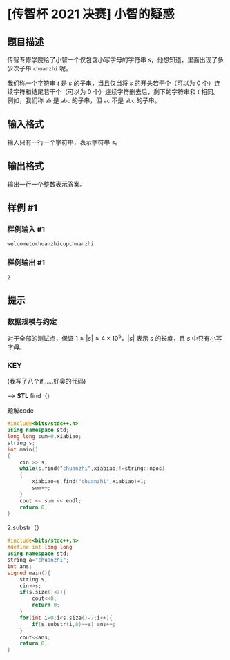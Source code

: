 # [传智杯 2021 决赛] 小智的疑惑

## 题目描述

传智专修学院给了小智一个仅包含小写字母的字符串 $s$，他想知道，里面出现了多少次子串 `chuanzhi` 呢。

我们称一个字符串 $t$ 是 $s$ 的子串，当且仅当将 $s$ 的开头若干个（可以为 0 个）连续字符和结尾若干个（可以为 0 个）连续字符删去后，剩下的字符串和 $t$ 相同。例如，我们称 `ab` 是 `abc` 的子串，但 `ac` 不是 `abc` 的子串。

## 输入格式

输入只有一行一个字符串，表示字符串 $s$。

## 输出格式

输出一行一个整数表示答案。

## 样例 #1

### 样例输入 #1

```
welcometochuanzhicupchuanzhi
```

### 样例输出 #1

```
2
```

## 提示

### 数据规模与约定

对于全部的测试点，保证 $1 \leq |s| \leq 4 \times 10^5$，$|s|$ 表示 $s$ 的长度，且 $s$ 中只有小写字母。

### KEY

(我写了八个if……好臭的代码)

--> **STL**    find（）

题解code

~~~c++
#include<bits/stdc++.h>
using namespace std;
long long sum=0,xiabiao; 
string s;
int main()
{
    cin >> s;
    while(s.find("chuanzhi",xiabiao)!=string::npos)
    {
        xiabiao=s.find("chuanzhi",xiabiao)+1;
        sum++;
    }
    cout << sum << endl;
    return 0;
}
~~~

2.substr（）

~~~c++
#include<bits/stdc++.h>
#define int long long
using namespace std;
string a="chuanzhi";
int ans;
signed main(){
	string s;
	cin>>s;
	if(s.size()<7){
		cout<<0;
		return 0;
	}
	for(int i=0;i<s.size()-7;i++){
		if(s.substr(i,8)==a) ans++;
	}
	cout<<ans;
	return 0;
}
~~~


